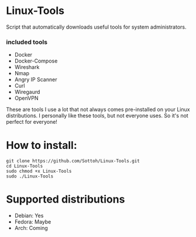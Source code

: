 # Linux-Tools
Script that automatically downloads useful tools for system administrators.

### included tools
- Docker
- Docker-Compose
- Wireshark
- Nmap
- Angry IP Scanner
- Curl
- Wiregaurd
- OpenVPN

These are tools I use a lot that not always comes pre-installed on your Linux distributions. 
I personally like these tools, but not everyone uses. So it's not perfect for everyone!

# How to install:
```
git clone https://github.com/Sottoh/Linux-Tools.git
cd Linux-Tools
sudo chmod +x Linux-Tools
sudo ./Linux-Tools
```

# Supported distributions

- Debian: Yes
- Fedora: Maybe
- Arch: Coming
